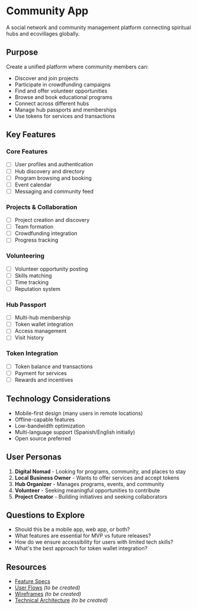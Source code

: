 # Community App

A social network and community management platform connecting spiritual hubs and ecovillages globally.

## Purpose

Create a unified platform where community members can:
- Discover and join projects
- Participate in crowdfunding campaigns
- Find and offer volunteer opportunities
- Browse and book educational programs
- Connect across different hubs
- Manage hub passports and memberships
- Use tokens for services and transactions

## Key Features

### Core Features
- [ ] User profiles and authentication
- [ ] Hub discovery and directory
- [ ] Program browsing and booking
- [ ] Event calendar
- [ ] Messaging and community feed

### Projects & Collaboration
- [ ] Project creation and discovery
- [ ] Team formation
- [ ] Crowdfunding integration
- [ ] Progress tracking

### Volunteering
- [ ] Volunteer opportunity posting
- [ ] Skills matching
- [ ] Time tracking
- [ ] Reputation system

### Hub Passport
- [ ] Multi-hub membership
- [ ] Token wallet integration
- [ ] Access management
- [ ] Visit history

### Token Integration
- [ ] Token balance and transactions
- [ ] Payment for services
- [ ] Rewards and incentives

## Technology Considerations

- Mobile-first design (many users in remote locations)
- Offline-capable features
- Low-bandwidth optimization
- Multi-language support (Spanish/English initially)
- Open source preferred

## User Personas

1. **Digital Nomad** - Looking for programs, community, and places to stay
2. **Local Business Owner** - Wants to offer services and accept tokens
3. **Hub Organizer** - Manages programs, events, and community
4. **Volunteer** - Seeking meaningful opportunities to contribute
5. **Project Creator** - Building initiatives and seeking collaborators

## Questions to Explore

- Should this be a mobile app, web app, or both?
- What features are essential for MVP vs future releases?
- How do we ensure accessibility for users with limited tech skills?
- What's the best approach for token wallet integration?

## Resources

- [Feature Specs](features/)
- [User Flows](user-flows.md) _(to be created)_
- [Wireframes](wireframes/) _(to be created)_
- [Technical Architecture](tech-architecture.md) _(to be created)_
